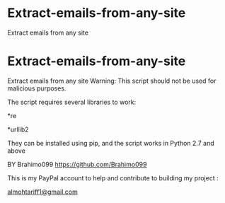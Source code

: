 # Extract-emails-from-any-site
Extract emails from any site
# Extract-emails-from-any-site
Extract emails from any site
Warning: This script should not be used for malicious purposes.

The script requires several libraries to work:

*re

*urllib2

They can be installed using pip, and the script works in Python 2.7 and above

BY  Brahimo099
https://github.com/Brahimo099


This is my PayPal account to help and contribute to building my project :

almohtariff1@gmail.com




